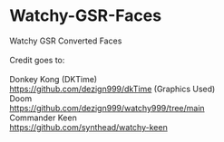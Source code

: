 # Watchy-GSR-Faces<br/>
Watchy GSR Converted Faces<br/>
<br/>
Credit goes to:<br/>
<br/>
Donkey Kong (DKTime)<br/>
https://github.com/dezign999/dkTime (Graphics Used)<br/>
Doom<br/>
https://github.com/dezign999/watchy999/tree/main<br/>
Commander Keen<br/>
https://github.com/synthead/watchy-keen<br/>
